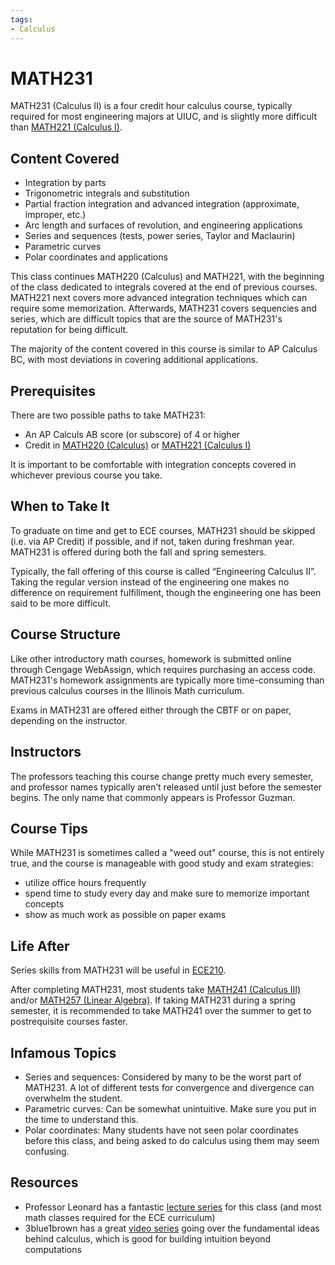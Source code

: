 ```yaml
---
tags:
- Calculus
---
```

# MATH231

MATH231 (Calculus II) is a four credit hour calculus course, typically required for most engineering majors at UIUC, and is slightly more difficult than [MATH221 (Calculus I)](./MATH221.md).

## Content Covered

- Integration by parts
- Trigonometric integrals and substitution
- Partial fraction integration and advanced integration (approximate, improper, etc.)
- Arc length and surfaces of revolution, and engineering applications
- Series and sequences (tests, power series, Taylor and Maclaurin)
- Parametric curves
- Polar coordinates and applications

This class continues MATH220 (Calculus) and MATH221, with the beginning of the class dedicated to integrals covered at the end of previous courses. MATH221 next covers more advanced integration techniques which can require some memorization. Afterwards, MATH231 covers sequencies and series, which are difficult topics that are the source of MATH231's reputation for being difficult.

The majority of the content covered in this course is similar to AP Calculus BC, with most deviations in covering additional applications.

## Prerequisites

There are two possible paths to take MATH231:

- An AP Calculs AB score (or subscore) of 4 or higher
- Credit in [MATH220 (Calculus)](./MATH220.md) or [MATH221 (Calculus I)](./MATH221.md)

It is important to be comfortable with integration concepts covered in whichever previous course you take.

## When to Take It

To graduate on time and get to ECE courses, MATH231 should be skipped (i.e. via AP Credit) if possible, and if not, taken during freshman year. MATH231 is offered during both the fall and spring semesters.

Typically, the fall offering of this course is called “Engineering Calculus II”. Taking the regular version instead of the engineering one makes no difference on requirement fulfillment, though the engineering one has been said to be more difficult.

## Course Structure

Like other introductory math courses, homework is submitted online through Cengage WebAssign, which requires purchasing an access code. MATH231's homework assignments are typically more time-consuming than previous calculus courses in the Illinois Math curriculum.

Exams in MATH231 are offered either through the CBTF or on paper, depending on the instructor.

## Instructors

The professors teaching this course change pretty much every semester, and professor names typically aren’t released until just before the semester begins. The only name that commonly appears is Professor Guzman.

## Course Tips

While MATH231 is sometimes called a "weed out" course, this is not entirely true, and the course is manageable with good study and exam strategies:

- utilize office hours frequently
- spend time to study every day and make sure to memorize important concepts
- show as much work as possible on paper exams

## Life After

Series skills from MATH231 will be useful in [ECE210](../ECE%20Course%20Offerings/ECE210.md).

After completing MATH231, most students take [MATH241 (Calculus III)](./MATH241.md) and/or [MATH257 (Linear Algebra)](./MATH257.md). If taking MATH231 during a spring semester, it is recommended to take MATH241 over the summer to get to postrequisite courses faster.

## Infamous Topics

- Series and sequences: Considered by many to be the worst part of MATH231. A lot of different tests for convergence and divergence can overwhelm the student.
- Parametric curves: Can be somewhat unintuitive. Make sure you put in the time to understand this.
- Polar coordinates: Many students have not seen polar coordinates before this class, and being asked to do calculus using them may seem confusing.

## Resources

- Professor Leonard has a fantastic [lecture series](https://www.youtube.com/playlist?list=PLF797E961509B4EB5) for this class (and most math classes required for the ECE curriculum)
- 3blue1brown has a great [video series](https://www.youtube.com/playlist?list=PLZHQObOWTQDMsr9K-rj53DwVRMYO3t5Yr) going over the fundamental ideas behind calculus, which is good for building intuition beyond computations

